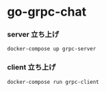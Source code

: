 # go-grpc-chat

### server 立ち上げ
```
docker-compose up grpc-server
```
### client 立ち上げ
```
docker-compose run grpc-client
```
